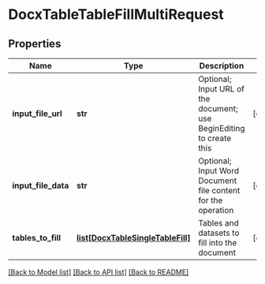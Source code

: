 # DocxTableTableFillMultiRequest

## Properties
Name | Type | Description | Notes
------------ | ------------- | ------------- | -------------
**input_file_url** | **str** | Optional; Input URL of the document; use BeginEditing to create this | [optional] 
**input_file_data** | **str** | Optional; Input Word Document file content for the operation | [optional] 
**tables_to_fill** | [**list[DocxTableSingleTableFill]**](DocxTableSingleTableFill.md) | Tables and datasets to fill into the document | [optional] 

[[Back to Model list]](../README.md#documentation-for-models) [[Back to API list]](../README.md#documentation-for-api-endpoints) [[Back to README]](../README.md)


